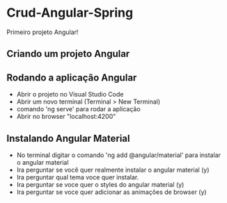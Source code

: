 # Crud-Angular-Spring
Primeiro projeto Angular!

##  Criando um projeto Angular

## Rodando a aplicação Angular
- Abrir o projeto no Visual Studio Code 
- Abrir um novo terminal (Terminal > New Terminal) 
- comando 'ng serve' para rodar a aplicação
- Abrir no browser "localhost:4200"

## Instalando Angular Material
- No terminal digitar  o comando 'ng add @angular/material' para instalar o angular material
- Ira perguntar se você quer realmente instalar  o angular material (y)
- Ira perguntar qual tema voce quer instalar.
- Ira perguntar se voce quer o styles do angular material (y)
- Ira perguntar se voce quer adicionar as animações de browser (y)

